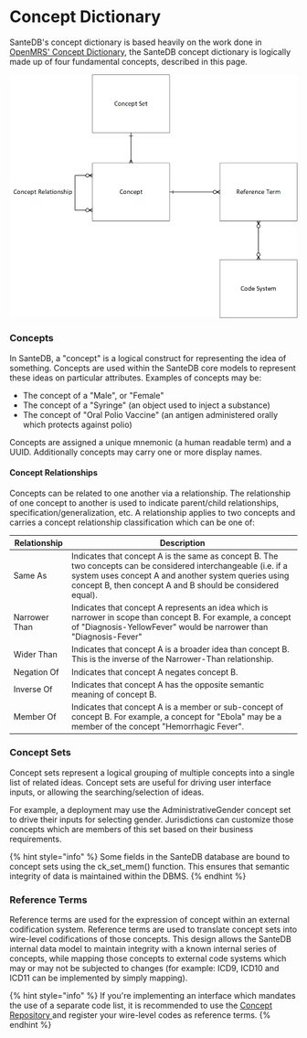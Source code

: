 # Concept Dictionary

SanteDB's concept dictionary is based heavily on the work done in [OpenMRS' Concept Dictionary](https://wiki.openmrs.org/display/docs/Concept+Dictionary+Basics), the SanteDB concept dictionary is logically made up of four fundamental concepts, described in this page.

![Relationship of Concept Dictionary](<../../../../.gitbook/assets/image (160).png>)

### Concepts

In SanteDB, a "concept" is a logical construct for representing the idea of something. Concepts are used within the SanteDB core models to represent these ideas on particular attributes. Examples of concepts may be:

* The concept of a "Male", or "Female"&#x20;
* The concept of a "Syringe" (an object used to inject a substance)
* The concept of "Oral Polio Vaccine" (an antigen administered orally which protects against polio)

Concepts are assigned a unique mnemonic (a human readable term) and a UUID. Additionally concepts may carry one or more display names.&#x20;

#### Concept Relationships&#x20;

Concepts can be related to one another via a relationship. The relationship of one concept to another is used to indicate parent/child relationships, specification/generalization, etc. A relationship applies to two concepts and carries a concept relationship classification which can be one of:

| Relationship  | Description                                                                                                                                                                                                                          |
| ------------- | ------------------------------------------------------------------------------------------------------------------------------------------------------------------------------------------------------------------------------------ |
| Same As       | Indicates that concept A is the same as concept B. The two concepts can be considered interchangeable (i.e. if a system uses concept A and another system queries using concept B, then concept A and B should be considered equal). |
| Narrower Than | Indicates that concept A represents an idea which is narrower in scope than concept B. For example, a concept of "Diagnosis-YellowFever" would be narrower than "Diagnosis-Fever"                                                    |
| Wider Than    | Indicates that concept A is a broader idea than concept B. This is the inverse of the Narrower-Than relationship.                                                                                                                    |
| Negation Of   | Indicates that concept A negates concept B.                                                                                                                                                                                          |
| Inverse Of    | Indicates that concept A has the opposite semantic meaning of concept B.                                                                                                                                                             |
| Member Of     | Indicates that concept A is a member or sub-concept of concept B. For example, a concept for "Ebola" may be a member of the concept "Hemorrhagic Fever".                                                                             |

### Concept Sets

Concept sets represent a logical grouping of multiple concepts into a single list of related ideas. Concept sets are useful for driving user interface inputs, or allowing the searching/selection of ideas.&#x20;

For example, a deployment may use the AdministrativeGender concept set to drive their inputs for selecting gender. Jurisdictions can customize those concepts which are members of this set based on their business requirements.&#x20;

{% hint style="info" %}
Some fields in the SanteDB database are bound to concept sets using the ck\_set\_mem() function. This ensures that semantic integrity of data is maintained within the DBMS.
{% endhint %}

### Reference Terms

Reference terms are used for the expression of concept within an external codification system. Reference terms are used to translate concept sets into wire-level codifications of those concepts. This design allows the SanteDB internal data model to maintain integrity with a known internal series of concepts, while mapping those concepts to external code systems which may or may not be subjected to changes (for example: ICD9, ICD10 and ICD11 can be implemented by simply mapping).

{% hint style="info" %}
If you're implementing an interface which mandates the use of a separate code list, it is recommended to use the [Concept Repository ](../../../../developers/server-plugins/service-definitions/repository-services/iconceptrepositoryservice.md)and register your wire-level codes as reference terms.
{% endhint %}
